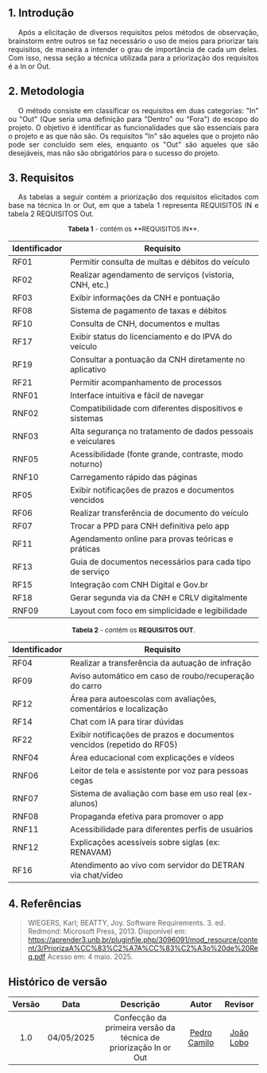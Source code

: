 ## 1. Introdução
<p style="text-indent: 20px; text-align: justify">
Após a elicitação de diversos requisitos pelos métodos de observação, brainstorm entre outros se faz necessário o uso de meios para priorizar tais requisitos, de maneira a intender o grau de importância de cada um deles. Com isso, nessa seção a técnica utilizada para a priorização dos requisitos é a In or Out.
</p>

## 2. Metodologia

<p style="text-indent: 20px; text-align: justify">
O método consiste em classificar os requisitos em duas categorias: "In" ou "Out" (Que seria uma definição para "Dentro" ou "Fora") do escopo do projeto. O objetivo é identificar as funcionalidades que são essenciais para o projeto e as que não são. Os requisitos "In" são aqueles que o projeto não pode ser concluído sem eles, enquanto os "Out" são aqueles que são desejáveis, mas não são obrigatórios para o sucesso do projeto.
</p>

## 3. Requisitos 
<p style="text-indent: 20px; text-align: justify">
As tabelas a seguir contém a priorização dos requisitos elicitados com base na técnica In or Out, em que a tabela 1 representa REQUISITOS IN e tabela 2 REQUISITOS Out.

</p>
<font size="2"><p style="text-align: center;">
    <b>Tabela 1</b> - contém os **REQUISITOS IN**.
</p></font>

| Identificador | Requisito                                                   |
| ------------- | ----------------------------------------------------------- |
| RF01          | Permitir consulta de multas e débitos do veículo            |
| RF02          | Realizar agendamento de serviços (vistoria, CNH, etc.)      |
| RF03          | Exibir informações da CNH e pontuação                       |
| RF08          | Sistema de pagamento de taxas e débitos                     |
| RF10          | Consulta de CNH, documentos e multas                        |
| RF17          | Exibir status do licenciamento e do IPVA do veículo         |
| RF19          | Consultar a pontuação da CNH diretamente no aplicativo      |
| RF21          | Permitir acompanhamento de processos                        |
| RNF01         | Interface intuitiva e fácil de navegar                      |
| RNF02         | Compatibilidade com diferentes dispositivos e sistemas      |
| RNF03         | Alta segurança no tratamento de dados pessoais e veiculares |
| RNF05         | Acessibilidade (fonte grande, contraste, modo noturno)      |
| RNF10         | Carregamento rápido das páginas                             |
| RF05          | Exibir notificações de prazos e documentos vencidos         |
| RF06          | Realizar transferência de documento do veículo              |
| RF07          | Trocar a PPD para CNH definitiva pelo app                   |
| RF11          | Agendamento online para provas teóricas e práticas          |
| RF13          | Guia de documentos necessários para cada tipo de serviço    |
| RF15          | Integração com CNH Digital e Gov.br                         |
| RF18          | Gerar segunda via da CNH e CRLV digitalmente                |
| RNF09         | Layout com foco em simplicidade e legibilidade              |

<font size="2"><p style="text-align: center;">
    <b>Tabela 2</b> - contém os **REQUISITOS OUT**.
</p></font>

| Identificador | Requisito                                                              |
| ------------- | ---------------------------------------------------------------------- |
| RF04          | Realizar a transferência da autuação de infração                       |
| RF09          | Aviso automático em caso de roubo/recuperação do carro                 |
| RF12          | Área para autoescolas com avaliações, comentários e localização        |
| RF14          | Chat com IA para tirar dúvidas                                         |
| RF22          | Exibir notificações de prazos e documentos vencidos (repetido do RF05) |
| RNF04         | Área educacional com explicações e vídeos                              |
| RNF06         | Leitor de tela e assistente por voz para pessoas cegas                 |
| RNF07         | Sistema de avaliação com base em uso real (ex-alunos)                  |
| RNF08         | Propaganda efetiva para promover o app                                 |
| RNF11         | Acessibilidade para diferentes perfis de usuários                      |
| RNF12         | Explicações acessíveis sobre siglas (ex: RENAVAM)                      |
| RF16          | Atendimento ao vivo com servidor do DETRAN via chat/vídeo              |


## 4. Referências
> WIEGERS, Karl; BEATTY, Joy. Software Requirements. 3. ed. Redmond: Microsoft Press, 2013.
Disponível em: https://aprender3.unb.br/pluginfile.php/3096091/mod_resource/content/3/PriorizaA%CC%83%C2%A7A%CC%83%C2%A3o%20de%20Req.pdf Acesso em: 4 maio. 2025.


## Histórico de versão

| Versão | Data | Descrição | Autor | Revisor |
| :----: | :--: | :-------: | :---: | :-----: |
| 1.0 | 04/05/2025  | Confecção da primeira versão da técnica de priorização In or Out | [Pedro Camilo](https://github.com/PedrooCamilo)| [João Lobo](https://github.com/joaolobo10)  |
